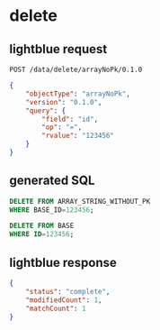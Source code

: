 # delete

## lightblue request
```
POST /data/delete/arrayNoPk/0.1.0
```
```json
{
    "objectType": "arrayNoPk",
    "version": "0.1.0",
    "query": {
        "field": "id",
        "op": "=",
        "rvalue": "123456"
    }
}
```

## generated SQL
```sql
DELETE FROM ARRAY_STRING_WITHOUT_PK
WHERE BASE_ID=123456;

DELETE FROM BASE
WHERE ID=123456;
```

## lightblue response
```json
{
    "status": "complete",
    "modifiedCount": 1,
    "matchCount": 1
}
```
